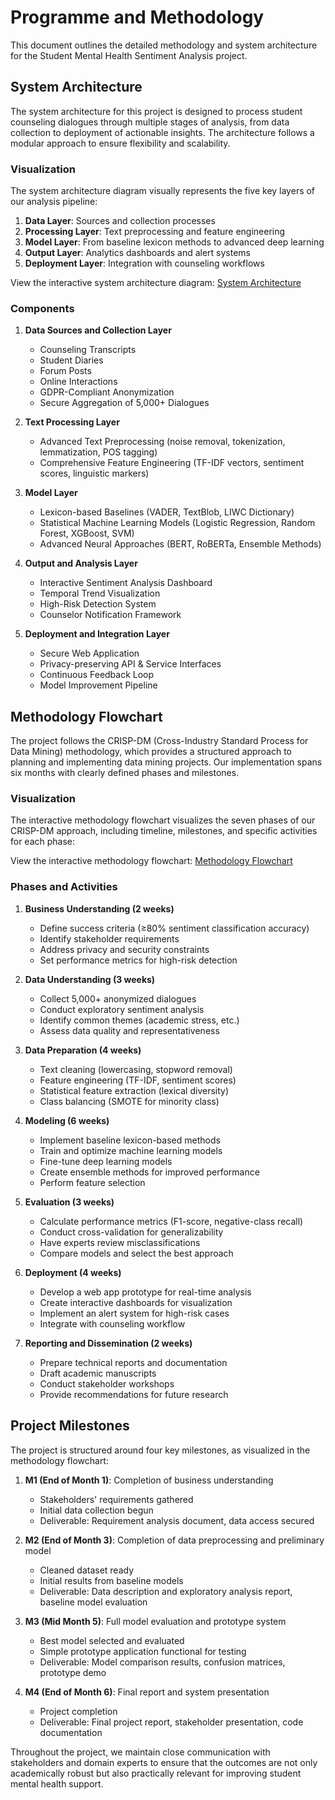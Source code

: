 # Programme and Methodology

This document outlines the detailed methodology and system architecture for the Student Mental Health Sentiment Analysis project.

## System Architecture

The system architecture for this project is designed to process student counseling dialogues through multiple stages of analysis, from data collection to deployment of actionable insights. The architecture follows a modular approach to ensure flexibility and scalability.

### Visualization

The system architecture diagram visually represents the five key layers of our analysis pipeline:

1. **Data Layer**: Sources and collection processes
2. **Processing Layer**: Text preprocessing and feature engineering
3. **Model Layer**: From baseline lexicon methods to advanced deep learning
4. **Output Layer**: Analytics dashboards and alert systems
5. **Deployment Layer**: Integration with counseling workflows

View the interactive system architecture diagram: [System Architecture](system_architecture.html)

### Components

1. **Data Sources and Collection Layer**
   - Counseling Transcripts
   - Student Diaries
   - Forum Posts
   - Online Interactions
   - GDPR-Compliant Anonymization
   - Secure Aggregation of 5,000+ Dialogues

2. **Text Processing Layer**
   - Advanced Text Preprocessing (noise removal, tokenization, lemmatization, POS tagging)
   - Comprehensive Feature Engineering (TF-IDF vectors, sentiment scores, linguistic markers)

3. **Model Layer**
   - Lexicon-based Baselines (VADER, TextBlob, LIWC Dictionary)
   - Statistical Machine Learning Models (Logistic Regression, Random Forest, XGBoost, SVM)
   - Advanced Neural Approaches (BERT, RoBERTa, Ensemble Methods)

4. **Output and Analysis Layer**
   - Interactive Sentiment Analysis Dashboard
   - Temporal Trend Visualization
   - High-Risk Detection System
   - Counselor Notification Framework

5. **Deployment and Integration Layer**
   - Secure Web Application
   - Privacy-preserving API & Service Interfaces
   - Continuous Feedback Loop
   - Model Improvement Pipeline

## Methodology Flowchart

The project follows the CRISP-DM (Cross-Industry Standard Process for Data Mining) methodology, which provides a structured approach to planning and implementing data mining projects. Our implementation spans six months with clearly defined phases and milestones.

### Visualization

The interactive methodology flowchart visualizes the seven phases of our CRISP-DM approach, including timeline, milestones, and specific activities for each phase:

View the interactive methodology flowchart: [Methodology Flowchart](methodology_flowchart.html)

### Phases and Activities

1. **Business Understanding (2 weeks)**
   - Define success criteria (≥80% sentiment classification accuracy)
   - Identify stakeholder requirements
   - Address privacy and security constraints
   - Set performance metrics for high-risk detection

2. **Data Understanding (3 weeks)**
   - Collect 5,000+ anonymized dialogues
   - Conduct exploratory sentiment analysis
   - Identify common themes (academic stress, etc.)
   - Assess data quality and representativeness

3. **Data Preparation (4 weeks)**
   - Text cleaning (lowercasing, stopword removal)
   - Feature engineering (TF-IDF, sentiment scores)
   - Statistical feature extraction (lexical diversity)
   - Class balancing (SMOTE for minority class)

4. **Modeling (6 weeks)**
   - Implement baseline lexicon-based methods
   - Train and optimize machine learning models
   - Fine-tune deep learning models
   - Create ensemble methods for improved performance
   - Perform feature selection

5. **Evaluation (3 weeks)**
   - Calculate performance metrics (F1-score, negative-class recall)
   - Conduct cross-validation for generalizability
   - Have experts review misclassifications
   - Compare models and select the best approach

6. **Deployment (4 weeks)**
   - Develop a web app prototype for real-time analysis
   - Create interactive dashboards for visualization
   - Implement an alert system for high-risk cases
   - Integrate with counseling workflow

7. **Reporting and Dissemination (2 weeks)**
   - Prepare technical reports and documentation
   - Draft academic manuscripts
   - Conduct stakeholder workshops
   - Provide recommendations for future research

## Project Milestones

The project is structured around four key milestones, as visualized in the methodology flowchart:

1. **M1 (End of Month 1)**: Completion of business understanding
   - Stakeholders' requirements gathered
   - Initial data collection begun
   - Deliverable: Requirement analysis document, data access secured

2. **M2 (End of Month 3)**: Completion of data preprocessing and preliminary model
   - Cleaned dataset ready
   - Initial results from baseline models
   - Deliverable: Data description and exploratory analysis report, baseline model evaluation

3. **M3 (Mid Month 5)**: Full model evaluation and prototype system
   - Best model selected and evaluated
   - Simple prototype application functional for testing
   - Deliverable: Model comparison results, confusion matrices, prototype demo

4. **M4 (End of Month 6)**: Final report and system presentation
   - Project completion
   - Deliverable: Final project report, stakeholder presentation, code documentation

Throughout the project, we maintain close communication with stakeholders and domain experts to ensure that the outcomes are not only academically robust but also practically relevant for improving student mental health support. 